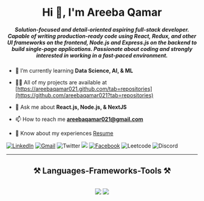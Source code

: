 <h1 align="center">Hi 👋, I'm Areeba Qamar</h1>

<h5 align="center">Solution-focused and detail-oriented aspiring full-stack developer. Capable of writing production-ready code using React, Redux, and other UI frameworks on the frontend, Node.js and Express.js on the backend to build single-page applications. Passionate about coding and strongly interested in working in a fast-paced environment.</h5>

- 🌱 I’m currently learning **Data Science, AI, & ML**

- 👨‍💻 All of my projects are available at [https://areebaqamar021.github.com/tab=repositories](https://github.com/areebaqamar021?tab=repositories)

- 💬 Ask me about **React.js, Node.js, & NextJS**

- 📫 How to reach me **areebaqamar021@gmail.com**

- 📄 Know about my experiences <a href="https://drive.google.com/file/d/1-L7DNQDR1zeXZ_2tOTfqZ2k_pCeBjJ7P/view?usp=sharing">Resume</a>

[![LinkedIn](https://img.shields.io/badge/linkedin-%230077B5.svg?style=for-the-badge&logo=linkedin&logoColor=white)](https://www.linkedin.com/in/areeba-qamar-7a40471a4/)
[![Gmail](https://img.shields.io/badge/%20-Send%20Mail-black?color=14171A&labelColor=ef5350&logo=gmail&logoColor=ffffff&style=for-the-badge)](mailto:areebaqamar021@gmail.com)
![Twitter](https://img.shields.io/badge/Twitter-%231DA1F2.svg?style=for-the-badge&logo=Twitter&logoColor=white)
![](https://komarev.com/ghpvc/?username=areebaqamar021&color=brightgreen&style=for-the-badge)
[![Facebook](https://img.shields.io/badge/Facebook-%231877F2.svg?style=for-the-badge&logo=Facebook&logoColor=white)](https://facebook.com/areeba.qamar.988)
![Leetcode](https://img.shields.io/badge/Leetcode-%231DA1F2.svg?style=for-the-badge&logo=Leetcode&logoColor=white)
![Discord](https://img.shields.io/badge/Discord-%235865F2.svg?style=for-the-badge&logo=discord&logoColor=white)
 <hr/>
 
<h2 align="center">⚒️ Languages-Frameworks-Tools ⚒️</h2>
<br/>
<div align="center">
    <img src="https://skillicons.dev/icons?i=react,bootstrap,mui,html,css,vscode,github,figma,tailwind,git,redux" />
    <img src="https://skillicons.dev/icons?i=flutter,nodejs,python,javascript,typescript,express,firebase,mongodb,nextjs" /><br>
</div>

<br/>

